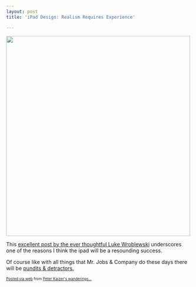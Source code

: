 ```yaml
---
layout: post
title: 'iPad Design: Realism Requires Experience'

---
```


<div class='posterous_autopost'><div class="posterous_bookmarklet_entry"> <a href='http://posterous.com/getfile/files.posterous.com/pdkaizer/dfcDxhxfGoByqkspktvvqeGeDhrwhbJaFjgoaEhrvfokmEomozbnvidcjfvq/media_httpwwwlukewcom_cjzuc.png.scaled1000.png'><img src="http://posterous.com/getfile/files.posterous.com/pdkaizer/dfcDxhxfGoByqkspktvvqeGeDhrwhbJaFjgoaEhrvfokmEomozbnvidcjfvq/media_httpwwwlukewcom_cjzuc.png.scaled500.png" width="500" height="543"/></a>     <p>This <a href="http://www.lukew.com/ff/entry.asp?1046">excellent post by the ever thoughtful Luke Wroblewski</a> underscores one of the reasons I think the ipad will be a resounding success.</p>    <p> Of course like with all things that Mr. Jobs & Company do these days there will be <a href="http://www.socialtimes.com/2010/04/why-im-returning-my-apple-ipad-appl/">pundits & detractors.</a></p>   <p></p></div>      <p style="font-size: 10px;">  <a href="http://posterous.com">Posted via web</a>   from <a href="http://random.peterkaizer.com/ipad-design-realism-requires-experience">Peter Kaizer's wanderings...</a>  </p>  </div>
